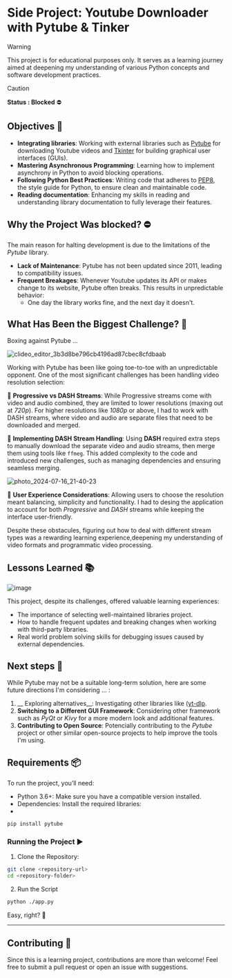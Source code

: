 # Side Project: Youtube Downloader with Pytube & Tinker

> [!WARNING]
This project is for educational purposes only. It serves as a learning journey aimed at deepening my understanding of various Python concepts and software development practices.


> [!CAUTION]
__Status : Blocked__ ⛔

## Objectives 🎯

- __Integrating libraries__: Working with external libraries such as [Pytube](https://github.com/pytube/pytube) for downloading Youtube videos and [Tkinter](https://docs.python.org/es/3/library/tkinter.html) for building graphical user interfaces (GUIs).
- __Mastering Asynchronous Programming__: Learning how to implement asynchrony in Python to avoid blocking operations.
- __Following Python Best Practices__: Writing code that adheres to [PEP8](https://peps.python.org/pep-0008/), the style guide for Python, to ensure clean and maintainable code.
- __Reading documentation__: Enhancing my skills in reading and understanding library documentation to fully leverage their features. 

## Why the Project Was blocked? ⛔
The main reason for halting development is due to the limitations of the *Pytube* library.
- __Lack of Maintenance__: Pytube has not been updated since 2011, leading to compatibility issues.
- __Frequent Breakages__: Whenever Youtube updates its API or makes change to its website, Pytube often breaks. This results in unpredictable behavior:
  - One day the library works fine, and the next day it doesn't.


## What Has Been the Biggest Challenge? 🗿
Boxing against Pytube ...

![clideo_editor_3b3d8be796cb4196ad87cbec8cfdbaab](https://github.com/user-attachments/assets/d23c9e3b-3e4f-4931-8dd0-5aed7c380251)

Working with Pytube has been like going toe-to-toe with an unpredictable opponent. One of the most significant challenges has been handling video resolution selection:

🥊 __Progressive vs DASH Streams__: While Progressive streams come with video and audio combined, they are limited to lower resolutions (maxing out at _720p_). For higher resolutions like _1080p_ or above, I had to work with DASH streams, where video and audio are separate files that need to be downloaded and merged.

🥊 __Implementing DASH Stream Handling__: Using __DASH__ required extra steps to manually download the separate video and audio streams, then merge them using tools like `ffmeg`. This added complexity to the code and introduced new challenges, such as managing dependencies and ensuring seamless merging.


![photo_2024-07-16_21-40-23](https://github.com/user-attachments/assets/73037ab8-cd9c-4a65-8447-7abca4df94a3)


🥊 __User Experience Considerations__: Allowing users to choose the resolution meant balancing, simplicity and functionality. I had to desing the application to account for both _Progressive_ and _DASH_ streams while keeping the interface user-friendly.


Despite these obstacules, figuring out how to deal with different stream types was a rewarding learning experience,deepening my understanding of video formats and programmatic video processing.

## Lessons Learned 📚

![image](https://github.com/user-attachments/assets/845cd57a-3366-45f5-bfa5-6d635aeceb97)

This project, despite its challenges, offered valuable learning experiences:

- The importance of selecting well-maintained libraries project.
- How to handle frequent updates and breaking changes when working with third-party libraries.
- Real world problem solving skills for debugging issues caused by external dependencies.


## Next steps 🚀

While Pytube may not be a suitable long-term solution, here are some future directions I'm considering ... :
1. __ Exploring alternatives__: Investigating other libraries like ([yt-dlp](https://github.com/yt-dlp/yt-dlp).
2. __Switching to a Different GUI Framework__: Considering other framework such as _PyQt_ or _Kivy_ for a more modern look and additional features.
3. __Contributing to Open Source__: Potencially contributing to the _Pytube_ project or other similar open-source projects to help improve the tools I'm using.


## Requirements 📦

To run the project, you’ll need:

- Python 3.6+: Make sure you have a compatible version installed.
- Dependencies: Install the required libraries:
- 
```sh
pip install pytube
```

### Running the Project ▶️

1. Clone the Repository:

```sh
git clone <repository-url>
cd <repository-folder>
```

2. Run the Script
```sh
python ./app.py
```

Easy, right? 🤠

---

## Contributing 🤝

Since this is a learning project, contributions are more than welcome! Feel free to submit a pull request or open an issue with suggestions.

